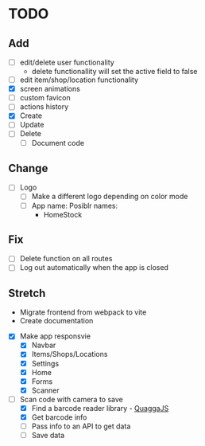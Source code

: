 # TODO

## Add

- [ ] edit/delete user functionality
  - delete functionallity will set the active field to false
- [ ] edit item/shop/location functionality
- [x] screen animations
- [ ] custom favicon
- [ ] actions history
- [x] Create
- [ ] Update
- [ ] Delete
  - [ ] Document code

## Change

- [ ] Logo
  - [ ] Make a different logo depending on color mode
  - [ ] App name: Posiblr names:
    - HomeStock

## Fix

- [ ] Delete function on all routes
- [ ] Log out automatically when the app is closed

## Stretch

- Migrate frontend from webpack to vite
- Create documentation
- [x] Make app responsvie
  - [x] Navbar
  - [x] Items/Shops/Locations
  - [x] Settings
  - [x] Home
  - [x] Forms
  - [x] Scanner
- [ ] Scan code with camera to save
  - [x] Find a barcode reader library - [QuaggaJS](https://serratus.github.io/quaggaJS)
  - [x] Get barcode info
  - [ ] Pass info to an API to get data
  - [ ] Save data
